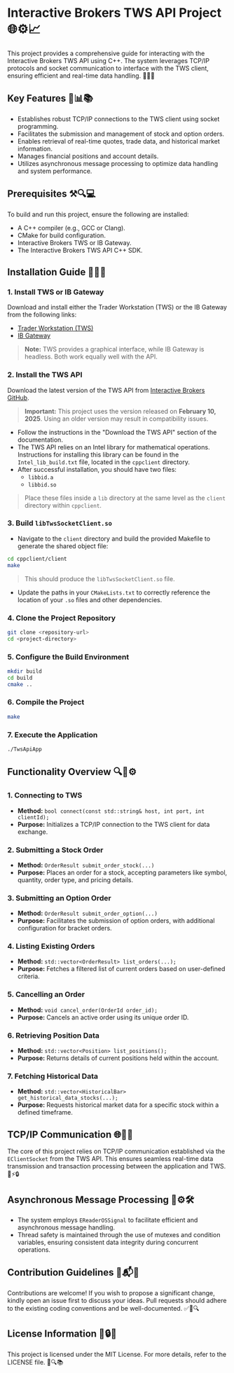 # Interactive Brokers TWS API Project 🌐⚙️📈

This project provides a comprehensive guide for interacting with the Interactive Brokers TWS API using C++. The system leverages TCP/IP protocols and socket communication to interface with the TWS client, ensuring efficient and real-time data handling. 🚀💡🔧

## Key Features 🎯📊📚

- Establishes robust TCP/IP connections to the TWS client using socket programming.
- Facilitates the submission and management of stock and option orders.
- Enables retrieval of real-time quotes, trade data, and historical market information.
- Manages financial positions and account details.
- Utilizes asynchronous message processing to optimize data handling and system performance.

## Prerequisites ⚒️🔍💻

To build and run this project, ensure the following are installed:

- A C++ compiler (e.g., GCC or Clang).
- CMake for build configuration.
- Interactive Brokers TWS or IB Gateway.
- The Interactive Brokers TWS API C++ SDK.

## Installation Guide 🧩🚀🔄

### 1. **Install TWS or IB Gateway**
Download and install either the Trader Workstation (TWS) or the IB Gateway from the following links:

- [Trader Workstation (TWS)](https://www.interactivebrokers.com/en/trading/tws.php#tws-software)
- [IB Gateway](https://www.interactivebrokers.com/en/trading/ibgateway-stable.php)

> **Note:** TWS provides a graphical interface, while IB Gateway is headless. Both work equally well with the API.

### 2. **Install the TWS API**
Download the latest version of the TWS API from [Interactive Brokers GitHub](https://interactivebrokers.github.io/#).

> **Important:** This project uses the version released on **February 10, 2025**. Using an older version may result in compatibility issues.

- Follow the instructions in the "Download the TWS API" section of the documentation.
- The TWS API relies on an Intel library for mathematical operations. Instructions for installing this library can be found in the `Intel_lib_build.txt` file, located in the `cppclient` directory.
- After successful installation, you should have two files:
    - `libbid.a`
    - `libbid.so`

> Place these files inside a `lib` directory at the same level as the `client` directory within `cppclient`.

### 3. **Build `libTwsSocketClient.so`**
- Navigate to the `client` directory and build the provided Makefile to generate the shared object file:

```bash
cd cppclient/client
make
```

> This should produce the `libTwsSocketClient.so` file.

- Update the paths in your `CMakeLists.txt` to correctly reference the location of your `.so` files and other dependencies.

### 4. **Clone the Project Repository**
```bash
git clone <repository-url>
cd <project-directory>
```

### 5. **Configure the Build Environment**
```bash
mkdir build
cd build
cmake ..
```

### 6. **Compile the Project**
```bash
make
```

### 7. **Execute the Application**
```bash
./TwsApiApp
```

## Functionality Overview 🔍📂⚙️

### 1. **Connecting to TWS**
- **Method:** `bool connect(const std::string& host, int port, int clientId);`
- **Purpose:** Initializes a TCP/IP connection to the TWS client for data exchange.

### 2. **Submitting a Stock Order**
- **Method:** `OrderResult submit_order_stock(...)`
- **Purpose:** Places an order for a stock, accepting parameters like symbol, quantity, order type, and pricing details.

### 3. **Submitting an Option Order**
- **Method:** `OrderResult submit_order_option(...)`
- **Purpose:** Facilitates the submission of option orders, with additional configuration for bracket orders.

### 4. **Listing Existing Orders**
- **Method:** `std::vector<OrderResult> list_orders(...);`
- **Purpose:** Fetches a filtered list of current orders based on user-defined criteria.

### 5. **Cancelling an Order**
- **Method:** `void cancel_order(OrderId order_id);`
- **Purpose:** Cancels an active order using its unique order ID.

### 6. **Retrieving Position Data**
- **Method:** `std::vector<Position> list_positions();`
- **Purpose:** Returns details of current positions held within the account.

### 7. **Fetching Historical Data**
- **Method:** `std::vector<HistoricalBar> get_historical_data_stocks(...);`
- **Purpose:** Requests historical market data for a specific stock within a defined timeframe.

## TCP/IP Communication 🌐📡🔄

The core of this project relies on TCP/IP communication established via the `EClientSocket` from the TWS API. This ensures seamless real-time data transmission and transaction processing between the application and TWS. 💬⚡🔒

## Asynchronous Message Processing 🔄⚙️🛠️

- The system employs `EReaderOSSignal` to facilitate efficient and asynchronous message handling.
- Thread safety is maintained through the use of mutexes and condition variables, ensuring consistent data integrity during concurrent operations.

## Contribution Guidelines 🤝📬💡

Contributions are welcome! If you wish to propose a significant change, kindly open an issue first to discuss your ideas. Pull requests should adhere to the existing coding conventions and be well-documented. ✅📝🔍

## License Information 📜🔒✅

This project is licensed under the MIT License. For more details, refer to the LICENSE file. 📄🔍📚

